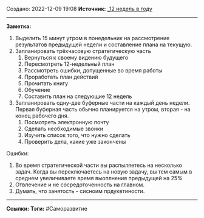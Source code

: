 Создано: 2022-12-09 19:08
**Источник:** [_12 недель в году](_12%20недель%20в%20году.md)
***
**Заметка:**  
1. Выделить 15 минут утром в понедельник на рассмотрение результатов предыдущей недели и составление плана на текущую.
2. Запланировать трёхчасовую стратегическую часть
	1. Вернуться к своему видению будущего
	2. Пересмотреть 12-недельный план
	3. Рассмотреть ошибки, допущенные во время работы
	4. Проработать план действий
	5. Прочитать книгу
	6. Обучение
	7. Составить план на следующие 12 недель
3. Запланировать одну-две буферные части на каждый день недели. Первая буферная часть обычно планируется на утром, вторая - на конец рабочего дня. 
	1. Посмотреть электронную почту
	2. Сделать необходимые звонки
	3. Изучить список того, что нужно сделать
	4. Проверить дела, какие уже закончены

Ошибки:
1. Во время стратегической части вы распыляетесь на несколько задач. Когда вы переключаетесь на новую задачу, вы тем самым в среднем увеличиваете время выоплнения предыдущей на 25%
2. Отвлечение и не сосредоточенность на главном.
3. Думать, что занятость - сисноим прдуквтиности.
***
**Ссылки:** 
**Тэги:** #Саморазвитие 